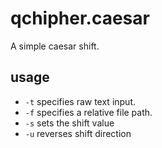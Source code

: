 # qchipher.caesar
A simple caesar shift.

## usage
- `-t` specifies raw text input.
- `-f` specifies a relative file path.
- `-s` sets the shift value
- `-u` reverses shift direction
